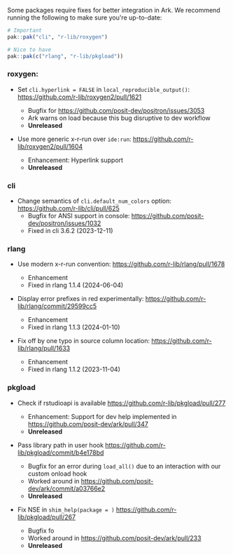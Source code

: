 Some packages require fixes for better integration in Ark. We recommend running the following to make sure you're up-to-date:

```r
# Important
pak::pak("cli", "r-lib/roxygen")

# Nice to have
pak::pak(c("rlang", "r-lib/pkgload"))
```

### roxygen:

- Set `cli.hyperlink = FALSE` in `local_reproducible_output()`: <https://github.com/r-lib/roxygen2/pull/1621>
    - Bugfix for <https://github.com/posit-dev/positron/issues/3053>
    - Ark warns on load because this bug disruptive to dev workflow
    - **Unreleased**

- Use more generic x-r-run over `ide:run`: <https://github.com/r-lib/roxygen2/pull/1604>
    - Enhancement: Hyperlink support
    - **Unreleased**


### cli

- Change semantics of `cli.default_num_colors` option: <https://github.com/r-lib/cli/pull/625>
    - Bugfix for ANSI support in console: <https://github.com/posit-dev/positron/issues/1032>
    - Fixed in cli 3.6.2 (2023-12-11)


### rlang

- Use modern x-r-run convention: <https://github.com/r-lib/rlang/pull/1678>
    - Enhancement
    - Fixed in rlang 1.1.4 (2024-06-04)

- Display error prefixes in red experimentally: <https://github.com/r-lib/rlang/commit/29599cc5>
    - Enhancement
    - Fixed in rlang 1.1.3 (2024-01-10)

- Fix off by one typo in source column location: <https://github.com/r-lib/rlang/pull/1633>
    - Enhancement
    - Fixed in rlang 1.1.2 (2023-11-04)


### pkgload

- Check if rstudioapi is available <https://github.com/r-lib/pkgload/pull/277>
    - Enhancement: Support for dev help implemented in <https://github.com/posit-dev/ark/pull/347>
    - **Unreleased**

- Pass library path in user hook <https://github.com/r-lib/pkgload/commit/b4e178bd>
    - Bugfix for an error during `load_all()` due to an interaction with our custom onload hook
    - Worked around in <https://github.com/posit-dev/ark/commit/a03766e2>
    - **Unreleased**

- Fix NSE in `shim_help(package = )` <https://github.com/r-lib/pkgload/pull/267>
    - Bugfix fo
    - Worked around in <https://github.com/posit-dev/ark/pull/233>
    - **Unreleased**
